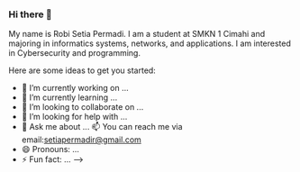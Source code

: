 ### Hi there 👋
My name is Robi Setia Permadi. I am a student at SMKN 1 Cimahi and majoring in informatics systems, networks, and applications. I am interested in Cybersecurity and programming.

Here are some ideas to get you started:

- 🔭 I’m currently working on ...
- 🌱 I’m currently learning ...
- 👯 I’m looking to collaborate on ...
- 🤔 I’m looking for help with ...
- 💬 Ask me about ...
📫 You can reach me via email:<setiapermadir@gmail.com>
- 😄 Pronouns: ...
- ⚡ Fun fact: ...
-->
